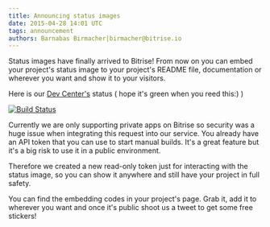```yaml
---
title: Announcing status images
date: 2015-04-28 14:01 UTC
tags: announcement
authors: Barnabas Birmacher|birmacher@bitrise.io
---
```


Status images have finally arrived to Bitrise! From now on you can embed your project's status image to your project's README file, documentation or wherever you want and show it to your visitors.

Here is our [Dev Center's](http://devcenter.bitrise.io) status ( hope it's green when you reed this:) )

[![Build Status](https://www.bitrise.io/app/83acac4fa8a7643e.svg?token=TOKEN&branch=master)](http://devcenter.bitrise.io/)


Currently we are only supporting private apps on Bitrise so security was a huge issue when integrating this request into our service. You already have an API token that you can use to start manual builds. It's a great feature but it's a big risk to use it in a public environment.

Therefore we created a new read-only token just for interacting with the status image, so you can show it anywhere and still have your project in full safety.

You can find the embedding codes in your project's page. Grab it, add it to wherever you want and once it's public shoot us a tweet to get some free stickers!